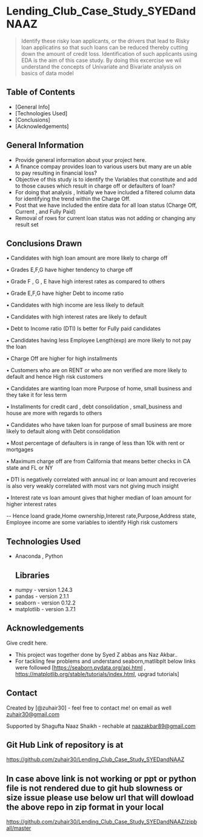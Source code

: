 # Lending_Club_Case_Study_SYEDandNAAZ


> Identify these risky loan applicants, or the drivers that lead to Risky loan applicatins so that such loans can be reduced thereby cutting down the amount of credit loss. Identification of such applicants using EDA is the aim of this case study.
> By doing this excercise we wil understand the concepts of Univariate and Bivariate analysis on basics of data model 

## Table of Contents
* [General Info]
* [Technologies Used]
* [Conclusions]
* [Acknowledgements]



## General Information
- Provide general information about your project here.
- A finance compay provides loan to various users but many are un able to pay resulting in financial loss?
- Objective of this study is to identify the Variables that constitute and add to those causes which result in charge off or defaulters of loan?
- For doing that analysis , Initially we have included a filtered column data for identifying the trend within the Charge Off.
- Post that we have included the entire data for all loan status (Charge Off, Current , and Fully Paid)
- Removal of rows for current loan status was not adding or changing any result set



## Conclusions Drawn
•	Candidates with high loan amount are more likely to charge off

•	Grades E,F,G have higher tendency to charge off

•	Grade F , G , E have high interest rates as compared to others

•	Grade E,F,G have higher Debt to income ratio

•	Candidates with high income are less likely to default

•	Candidates with high interest rates are likely to default

•	Debt to Income ratio (DTI) Is better for Fully paid candidates

•	Candidates having less Employee Length(exp) are more likely to not pay the loan

•	Charge Off are higher for high installments

•	Customers who are on RENT or who are non verified are more likely to default and hence High risk customers

•	Candidates are wanting loan more Purpose of home, small business and they take it for less term

•	Installments for credit card , debt consolidation , small_business and house are more with regards to others

•	Candidates who have taken loan for purpose of small business are more likely to default along with Debt consolidation

•	Most percentage of defaulters is in range of less than 10k with rent or mortgages

•	Maximum charge off are from California that means better checks in CA state and FL or NY

•	DTI is negatively correlated with annual inc or loan amount and recoveries is also very weakly correlated with most vars not giving much insight

•	Interest rate vs loan amount gives that higher median of loan amount for higher interest rates

-- Hence loand grade,Home ownership,Interest rate,Purpose,Address state, Employee income are some variables to identify High risk customers


## Technologies Used
- Anaconda , Python
	## Libraries
- numpy - version 1.24.3
- pandas - version 2.1.1
- seaborn - version 0.12.2
- matplotlib - version 3.7.1


## Acknowledgements
Give credit here.
- This project was together done by Syed Z abbas ans Naz Akbar..
- For tackling few problems and understand seaborn,matlibplt below links were followed [https://seaborn.pydata.org/api.html , https://matplotlib.org/stable/tutorials/index.html, upgrad tutorials]


## Contact
Created by [@zuhair30] - feel free to contact me! on email as well zuhair30@gmail.com

Supported by Shagufta Naaz Shaikh - rechable at naazakbar89@gmail.com

Git Hub Link of repository is at 
----------------------------------------------------------------
https://github.com/zuhair30/Lending_Club_Case_Study_SYEDandNAAZ

In case above link is not working or ppt or python file is not rendered due to git hub slowness or size issue
please use below url that will dowload the above repo in zip format in your local
-------------------------------------------------------------------------------------------------------------
https://github.com/zuhair30/Lending_Club_Case_Study_SYEDandNAAZ/zipball/master

